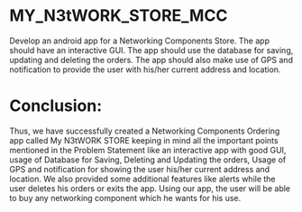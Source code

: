 # MY_N3tWORK_STORE_MCC

Develop an android app for a Networking Components Store. The app should have an interactive GUI. 
The app should use the database for saving, updating and deleting the orders. The app should also
make use of GPS and notification to provide the user with his/her current address and location.


# Conclusion:
Thus, we have successfully created a Networking Components Ordering app called My N3tWORK STORE keeping in 
mind all the important points mentioned in the Problem Statement like an interactive app with good GUI, 
usage of Database for Saving, Deleting and Updating the orders, Usage of GPS and notification for showing 
the user his/her current address and location.
We also provided some additional features like alerts while the user deletes his orders or exits the app.
Using our app, the user will be able to buy any networking component which he wants for his use.



